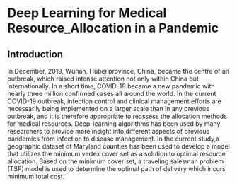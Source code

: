 # Deep Learning for Medical Resource_Allocation in a Pandemic

## Introduction

In December, 2019, Wuhan, Hubei province, China, became the centre of an outbreak, which raised intense attention not only within China but internationally. In a short time, COVID-19 became a new pandemic with nearly three million confirmed cases all around the world. In the current COVID-19 outbreak, infection control and clinical management efforts are necessarily being implemented on a larger scale than in any previous outbreak, and it is therefore appropriate to reassess the allocation methods for medical resources. Deep-learning algorithms has been used by many researchers to provide more insight into different aspects of previous pandemics from infection to disease management. In the current study,a geographic dataset of Maryland counties has been used to develop a model that utilizes the minimum vertex cover set as a solution to optimal resource allocation. Based on the minimum cover set, a traveling salesman problem (TSP) model is used to determine the optimal path of delivery which incurs minimum total cost.
